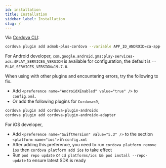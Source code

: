 ```yaml
---
id: installation
title: Installation
sidebar_label: Installation
slug: /
---
```


Via [Cordova CLI](https://www.npmjs.com/package/cordova):

```sh
cordova plugin add admob-plus-cordova --variable APP_ID_ANDROID=ca-app-pub-xxx~xxx --variable APP_ID_IOS=ca-app-pub-xxx~xxx
```

For Android developer, `com.google.android.gms:play-services-ads:$PLAY_SERVICES_VERSION` is available for configuration, the default is `--PLAY_SERVICES_VERSION=19.7.0`.

When using with other plugins and encountering errors, try the following to fix.

* Add `<preference name="AndroidXEnabled" value="true" />` to `config.xml`.
* Or add the following plugins for `Cordova<9`,
```sh
cordova plugin add cordova-plugin-androidx
cordova plugin add cordova-plugin-androidx-adapter
```

For iOS developer,
* Add `<preference name="SwiftVersion" value="5.3" />` to the section `<platform name="ios">` in `config.xml`
* After adding this preference, you need to run `cordova platform remove ios` then `cordova platform add ios` to take effect
* Run `pod repo update` or `cd platforms/ios && pod install --repo-update` to ensure latest SDK is ready
